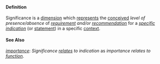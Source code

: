 #### Definition

Significance is a [dimension](https://github.com/gcassel/Modular-Organization-Terminology/blob/master/terms/dimension.md) which [represents](https://github.com/gcassel/Modular-Organization-Terminology/blob/master/terms/represent.md) the [conceived](https://github.com/gcassel/Modular-Organization-Terminology/blob/master/terms/concept.md) *level of presence/absence* of *[requirement](https://github.com/gcassel/Modular-Organization-Terminology/blob/master/terms/require.md) and/or [recommendation](https://github.com/gcassel/Modular-Organization-Terminology/blob/master/terms/recommend.md)* for a *[specific](https://github.com/gcassel/Modular-Organization-Terminology/blob/master/terms/specific.md) [indication](https://github.com/gcassel/Modular-Organization-Terminology/blob/master/terms/indicate.md)* (or [statement](https://github.com/gcassel/Modular-Organization-Terminology/blob/master/terms/state.md)) in a specific [context](https://github.com/gcassel/Modular-Organization-Terminology/blob/master/terms/context.md). 

#### See Also
*[importance](https://github.com/gcassel/Modular-Organization-Terminology/blob/master/terms/importance.md)*:  *Significance [relates](https://github.com/gcassel/Modular-Organization-Terminology/blob/master/terms/relationship.md) to indication* as *importance relates to [function](https://github.com/gcassel/Modular-Organization-Terminology/blob/master/terms/function.md)*.
